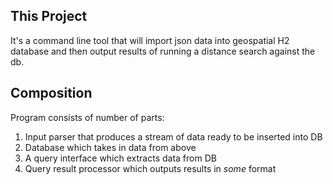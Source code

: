 This Project
------------

It's a command line tool that will import json data into geospatial H2 database and then output results of running a distance search 
    against the db.
    
Composition
-----

Program consists of number of parts:
1. Input parser that produces a stream of data ready to be inserted into DB
1. Database which takes in data from above 
1. A query interface which extracts data from DB
1. Query result processor which outputs results in _some_ format



